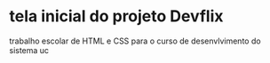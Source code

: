 # tela inicial do projeto Devflix
trabalho escolar de HTML e CSS para o curso de desenvlvimento do sistema uc
